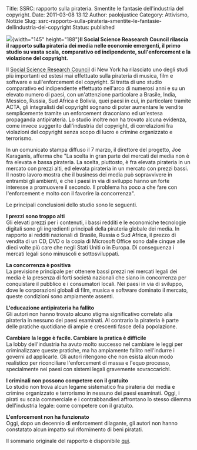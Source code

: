 Title: SSRC: rapporto sulla pirateria. Smentite le fantasie dell'industria del copyright.
Date: 2011-03-08 13:12
Author: paolojustice
Category: Attivismo, Notizie
Slug: ssrc-rapporto-sulla-pirateria-smentite-le-fantasie-dellindustria-del-copyright
Status: published

![](http://piracy.ssrc.org/wp-content/uploads/2011/03/coverinbox2.png){width="145" height="188"}**Il Social Science Reasearch Council rilascia il rapporto sulla pirateria dei media nelle economie emergenti, il primo studio su vasta scala, comparativo ed indipendente, sull'enforcement e la violazione del copyright.**  
  
**<!--more-->**

Il [Social Science Research Council](http://ssrc.org) di New York ha rilasciato uno degli studi più importanti ed estesi mai effettuato sulla pirateria di musica, film e software e sull'enforcement del copyright. Si tratta di uno studio comparativo ed indipendente effettuato nell'arco di numerosi anni e su un elevato numero di paesi, con un'attenzione particolare a Brasile, India, Messico, Russia, Sud Africa e Bolivia, quei paesi in cui, in particolare tramite ACTA, gli integralisti del copyright sognano di poter aumentare le vendite semplicemente tramite un enforcement draconiano ed un'estesa propaganda antipirateria. Lo studio inoltre non ha trovato alcuna evidenza, come invece suggerito dall'industria del copyright, di correlazioni fra violazioni del copyright senza scopo di lucro e crimine organizzato e terrorismo.

In un comunicato stampa diffuso il 7 marzo, il direttore del progetto, Joe Karaganis, afferma che "La scelta in gran parte dei mercati dei media non è fra elevata e bassa pirateria. La scelta, piuttosto, è fra elevata pirateria in un mercato con prezzi alti, ed elevata pirateria in un mercato con prezzi bassi. Il nostro lavoro mostra che il business dei media può sopravvivere in entrambi gli ambienti, e che i paesi in via di sviluppo hanno un forte interesse a promuovere il secondo. Il problema ha poco a che fare con l'enforcement e molto con il favorire la concorrenza".

Le principali conclusioni dello studio sono le seguenti.

**I prezzi sono troppo alti**  
Gli elevati prezzi per i contenuti, i bassi redditi e le economiche tecnologie digitali sono gli ingredienti principali della pirateria globale dei media. In rapporto ai redditi nazionali di Brasile, Russia o Sud Africa, il prezzo di vendita di un CD, DVD o la copia di Microsoft Office sono dalle cinque alle dieci volte più care che negli Stati Uniti o in Europa. Di conseguenza i mercati legali sono minuscoli e sottosviluppati.

**La concorrenza è positiva**  
La previsione principale per ottenere bassi prezzi nei mercati legali dei media è la presenza di forti società nazionali che siano in concorrenza per conquistare il pubblico e i consumatori locali. Nei paesi in via di sviluppo, dove le corporazioni globali di film, musica e software dominato il mercato, queste condizioni sono ampiamente assenti.

**L'educazione antipirateria ha fallito**  
Gli autori non hanno trovato alcuno stigma significativo correlato alla pirateria in nessuno dei paesi esaminati. Al contrario la pirateria è parte delle pratiche quotidiane di ampie e crescenti fasce della popolazione.

**Cambiare la legge è facile. Cambiare la pratica è difficile**  
La lobby dell'industria ha avuto molto successo nel cambiare le leggi per criminalizzare queste pratiche, ma ha ampiamente fallito nell'indurre i governi ad applicarle. Gli autori ritengono che non esista alcun modo realistico per riconciliare l'enforcement di massa e l'equo processo, specialmente nei paesi con sistemi legali gravemente sovraccarichi.

**I criminali non possono competere con il gratuito**  
Lo studio non trova alcun legame sistematico fra pirateria dei media e crimine organizzato e terrorismo in nessuno dei paesi esaminati. Oggi, i pirati su scala commerciale e i contrabbandieri affrontano lo stesso dilemma dell'industria legale: come competere con il gratuito.

**L'enforcement non ha funzionato**  
Oggi, dopo un decennio di enforcement dilagante, gli autori non hanno constatato alcun impatto sul rifornimento di beni piratati.

Il sommario originale del rapporto è disponibile [qui](http://piracy.ssrc.org/about-the-report/).
